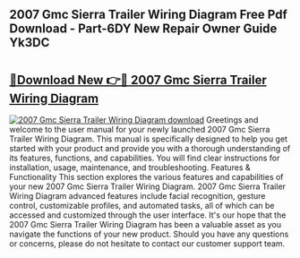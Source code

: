 ## 2007 Gmc Sierra Trailer Wiring Diagram Free Pdf Download - Part-6DY New Repair Owner Guide Yk3DC

# <h2><a href="http://dfi8bz.blite.top/?on=2007+Gmc+Sierra+Trailer+Wiring+Diagram">🔗Download New 👉🔴 2007 Gmc Sierra Trailer Wiring Diagram</a></h2>

[![2007 Gmc Sierra Trailer Wiring Diagram download](https://i.imgur.com/lujVjoI.png)](http://dfi8bz.blite.top/?on=2007+Gmc+Sierra+Trailer+Wiring+Diagram)
Greetings and welcome to the user manual for your newly launched 2007 Gmc Sierra Trailer Wiring Diagram. This manual is specifically designed to help you get started with your product and provide you with a thorough understanding of its features, functions, and capabilities. You will find clear instructions for installation, usage, maintenance, and troubleshooting. Features & Functionality This section explores the various features and capabilities of your new 2007 Gmc Sierra Trailer Wiring Diagram. 2007 Gmc Sierra Trailer Wiring Diagram advanced features include facial recognition, gesture control, customizable profiles, and automated tasks, all of which can be accessed and customized through the user interface. It's our hope that the 2007 Gmc Sierra Trailer Wiring Diagram has been a valuable asset as you navigate the functions of your new product. Should you have any questions or concerns, please do not hesitate to contact our customer support team.
